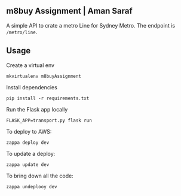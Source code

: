 ## m8buy Assignment | Aman Saraf

A simple API to crate a metro Line for Sydney Metro. The endpoint is `/metro/line`. 

## Usage

Create a virtual env

```
mkvirtualenv m8buyAssignment
```

Install dependencies

```
pip install -r requirements.txt
```

Run the Flask app locally

```
FLASK_APP=transport.py flask run
```

To deploy to AWS:

```
zappa deploy dev
```

To update a deploy:

```
zappa update dev
```

To bring down all the code:

```
zappa undeplooy dev
```


